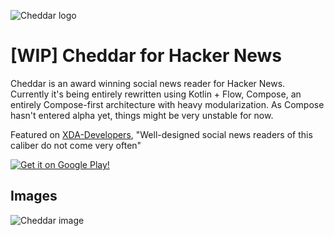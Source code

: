 ![Cheddar logo](https://lh3.googleusercontent.com/lJZubdhJoiyKaH1H-vmdGMAd-c0Nt_KB8YcoQW2XKz3a5WjW0FGPfBlymXVOSwd0rnIi=w300-rw)

# [WIP] Cheddar for Hacker News

Cheddar is an award winning social news reader for Hacker News. Currently it's being entirely rewritten using Kotlin + Flow, Compose, an entirely Compose-first architecture with heavy modularization. As Compose hasn't entered alpha yet, things might be very unstable for now.

Featured on [XDA-Developers](http://www.xda-developers.com/apps-of-the-week-material-facebook-hacker-news-web-making-and-pac-man/), "Well-designed social news readers of this caliber do not come very often"

[![Get it on Google Play!](http://adrianblan.co/images/google-play-badge.png)](https://play.google.com/store/apps/details?id=co.adrianblan.cheddar)

## Images

![Cheddar image](https://github.com/adrianblancode/Cheddar/blob/master/media/screen-showcase.jpg)
